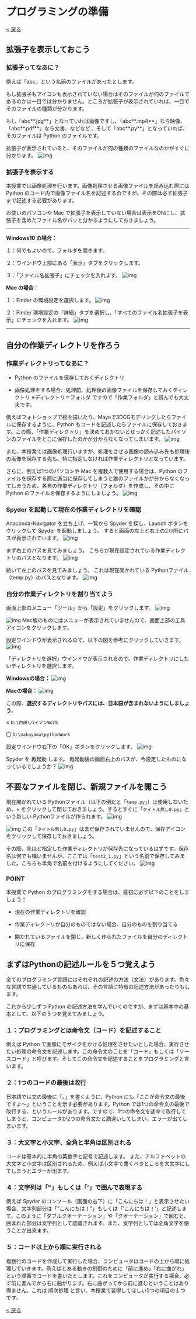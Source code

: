 # プログラミングの準備

[< 戻る](../)


## 拡張子を表示しておこう

### 拡張子ってなあに？

例えば「abc」という名前のファイルがあったとします。

もし拡張子もアイコンも表示されていない場合はそのファイルが何のファイルであるのかは一目では分かりません。ところが拡張子が表示されていれば、一目でそのファイルの種類が分かります。

もし「abc**.jpg**」となっていれば画像ですし、「abc**.mp4**」なら映像、「abc**.pdf**」なら文書、などなど…
そして「abc**.py**」となっていれば、そのファイルは Python のファイルです。


拡張子が表示されていると、そのファイルが何の種類のファイルなのかがすぐに分かります。
![img](assets/image11.png)


### 拡張子を表示する

本授業では画像処理を行います。画像処理させる画像ファイルを読み込む際には Python のコード内で画像ファイル名を記述するのですが、その際は必ず拡張子まで記述する必要があります。

お使いのパソコンや Mac で拡張子を表示していない場合は表示をONにし、拡張子を含めたファイル名がパッと分かるようにしておきましょう。

---

**Windows10 の場合：**

１：何でもよいので、フォルダを開きます。

２：ウインドウ上部にある「表示」タブをクリックします。

３：「ファイル名拡張子」にチェックを入れます。
![img](assets/image4.png)


**Mac の場合：**

１：Finder の環境設定を選択します。
![img](assets/image15.png)


２：Finder 環境設定の「詳細」タブを選択し、「すべてのファイル名拡張子を表示」にチェックを入れます。
![img](assets/image14.png)

---

## 自分の作業ディレクトリを作ろう

### 作業ディレクトリってなあに？

- Python のファイルを保存しておくディレクトリ


- 画像処理をする場合、処理前、処理後の画像ファイルを保存しておくディレクトリ
※ディレクトリ＝フォルダ ですので「作業フォルダ」と読んでも大丈夫です。

例えばフォトショップで絵を描いたり、Mayaで3DCGモデリングしたらファイルに保存するように、Python もコードを記述したらファイルに保存しておきます。この際、「作業ディレクトリ」を決めておかないとせっかく記述したパイソンのファイルをどこに保存したのかが分からなくなってしまいます。
![img](assets/image2.png)

また、本授業では画像処理行いますが、処理をさせる画像の読み込み先も処理後の画像を保存する先も、特に指定しなければ作業ディレクトリとなっています。

さらに、例えば1つのパソコンや Mac を複数人で使用する場合は、Python のファイルを保存する際に適当に保存してしまうと誰のファイルかが分からなくなってしまうため、各自の作業ディレクトリ（フォルダ）を作成し、その中に Python のファイルを保存するようにしましょう。
![img](assets/image12.png)


### Spyder を起動して現在の作業ディレクトリを確認

Anaconda-Navigator を立ち上げ、一覧から Spyder を探し、Launch ボタンをクリックして Spyder を起動しましょう。
すると画面の左上と右上の2か所にパスが表示されています。
![img](assets/image7.png)

まず右上のパスを見てみましょう。
こちらが現在設定されている作業ディレクトリのパスとなります。
![img](assets/image6.png)

続いて左上のパスを見てみましょう。
これは現在開かれている Pythonファイル（temp.py）のパスとなります。
![img](assets/image5.png)


### 自分の作業ディレクトリを割り当てよう

画面上部のメニュー「ツール」から「設定」をクリックします。
![img](assets/image10.png)

![img](assets/image19.png)
Mac版のものにはメニューが表示されていませんので、画面上部の工具アイコンをクリックします。

設定ウインドウが表示されるので、以下の図を参考にクリックしていきます。
![img](assets/image8.png)


「ディレクトリを選択」ウインドウが表示されるので、作業ディレクトリにしたいディレクトリを選択します。

**Windowsの場合：**
![img](assets/image3.png)

**Macの場合：**
![img](assets/image18.png)


この際、**選択するディレクトリやパスには、日本語が含まれないようにしましょう**。


×   `D:\内田\パイソンWork `

〇   `D:\nakayama\pythonWork `



設定ウインドウ右下の「OK」ボタンをクリックします。
![img](assets/image1.png)



Spyder を 再起動 します。
再起動後の画面右上のパスが、今設定したものになっているでしょうか？
![img](assets/image9.png)





## 不要なファイルを閉じ、新規ファイルを開こう

現在開かれている Pythonファイル（以下の例だと「`temp.py`」）は使用しないため、× をクリックして閉じておきましょう。するとすぐに「`タイトル無し0.py`」という新しい Pythonファイルが作られます。
![img](assets/image17.png)

![img](assets/image13.png)
この「`タイトル無し0.py`」はまだ保存されていませんので、保存アイコンをクリックして保存しておきましょう。

その際、先ほど指定した作業ディレクトリが保存先になっているはずです。保存名は何でも構いませんが、ここでは「`test2_1.py`」という名前で保存してみました。こちらも半角で名前を付けるようにしてください。
![img](assets/image16.png)


### POINT

本授業で Python のプログラミングをする場合は、最初に必ず以下のことをしましょう！ 

- 現在の作業ディレクトリを確認

- 作業ディレクトリが自分のものではない場合、自分のものを割り当てる

- 開かれているファイルを閉じ、新しく作られたファイルを自分のディレクトリに保存 


## まずはPythonの記述ルールを５つ覚えよう

全てのプログラミング言語にはそれぞれの記述の方法（文法）があります。色々な言語で共通しているものもあれば、その言語に特有の記述方法があったりもします。

これから少しずつ Python の記述方法を学んでいくのですが、まずは基本中の基本として、以下の５つを覚えてみましょう。

### １：プログラミングとは命令文（コード）を記述すること

例えば Python で画像にモザイクをかける処理をさせたいとした場合、実行させたい処理の命令文を記述します。この命令文のことを「コード」もしくは「ソースコード」と呼びます。そしてこの命令文を記述することをプログラミングと言います。

### ２：1つのコードの最後は改行

日本語では文の最後に「。」を書くように、Python にも「ここが命令文の最後ですよ～」ということを示す必要があります。Python では1つの命令文の最後で改行する、というルールがあります。ですので、1つの命令文を途中で改行してしまうと、コンピュータが2つの命令文だと勘違いしてしまい、エラーが出てしまいます。

### ３：大文字と小文字、全角と半角は区別される

コードは基本的に半角の英数字と記号で記述します。
また、アルファベットの大文字と小文字は区別されるため、例えば小文字で書くべきところを大文字にしてしまうとエラーが出ます。

### ４：文字列は「"」もしくは「'」で囲んで表現する

例えば Spyder のコンソール（画面の右下）に「こんにちは！」と表示させたい場合、文字列部分は「”こんにちは！”」もしくは「’こんにちは！’」と記述します。このように「ダブルクオーテーション」や「クオーテーション」で囲むと、囲まれた部分は文字列として認識されます。また、文字列としては全角文字を使うことが出来ます。

### ５：コードは上から順に実行される

複数行のコードを作成して実行した場合、コンピュータはコードの上から順に処理していきます。例えばとある動きの制御のために「前に進め」「右に曲がれ」という順番でコードを書いたとします。これをコンピュータが実行する場合、必ず前に進んでから右に曲がります。右に曲がってから前に進むということはあり得ません。これは 順次処理 と言い、本授業で習得してほしい5つの項目の１つです。



[< 戻る](../)